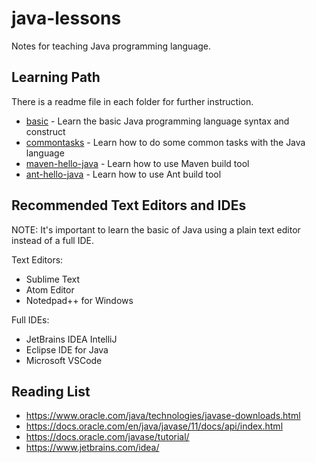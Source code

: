 # java-lessons

Notes for teaching Java programming language.

## Learning Path

There is a readme file in each folder for further instruction.

* [basic](basic) - Learn the basic Java programming language syntax and construct
* [commontasks](commontasks) - Learn how to do some common tasks with the Java language
* [maven-hello-java](maven-hello-java) - Learn how to use Maven build tool
* [ant-hello-java](ant-hello-java) - Learn how to use Ant build tool

## Recommended Text Editors and IDEs

NOTE: It's important to learn the basic of Java using a plain text editor instead of a full IDE.

Text Editors:

* Sublime Text
* Atom Editor
* Notedpad++ for Windows

Full IDEs:

* JetBrains IDEA IntelliJ
* Eclipse IDE for Java
* Microsoft VSCode

## Reading List

* https://www.oracle.com/java/technologies/javase-downloads.html
* https://docs.oracle.com/en/java/javase/11/docs/api/index.html
* https://docs.oracle.com/javase/tutorial/
* https://www.jetbrains.com/idea/
